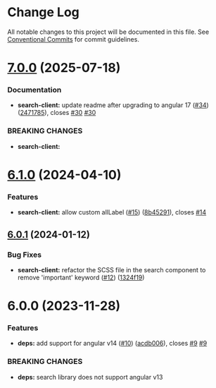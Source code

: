 # Change Log

All notable changes to this project will be documented in this file.
See [Conventional Commits](https://conventionalcommits.org) for commit guidelines.

# [7.0.0](https://github.com/sourcefuse/arc-ng-components/compare/@sourceloop/search-client@6.1.0...@sourceloop/search-client@7.0.0) (2025-07-18)


### Documentation

* **search-client:** update readme after upgrading to angular 17 ([#34](https://github.com/sourcefuse/arc-ng-components/issues/34)) ([2471785](https://github.com/sourcefuse/arc-ng-components/commit/247178534a7c5a4561fd54d38f19412e3b58beac)), closes [#30](https://github.com/sourcefuse/arc-ng-components/issues/30) [#30](https://github.com/sourcefuse/arc-ng-components/issues/30)


### BREAKING CHANGES

* **search-client:** 





# [6.1.0](https://github.com/sourcefuse/arc-ng-components/compare/@sourceloop/search-client@6.0.1...@sourceloop/search-client@6.1.0) (2024-04-10)


### Features

* **search-client:** allow custom allLabel ([#15](https://github.com/sourcefuse/arc-ng-components/issues/15)) ([8b45291](https://github.com/sourcefuse/arc-ng-components/commit/8b4529171ea587ff2fd8c733ccd50a819491fe47)), closes [#14](https://github.com/sourcefuse/arc-ng-components/issues/14)





## [6.0.1](https://github.com/sourcefuse/arc-ng-components/compare/@sourceloop/search-client@6.0.0...@sourceloop/search-client@6.0.1) (2024-01-12)


### Bug Fixes

* **search-client:** refactor the SCSS file in the search component to remove 'important' keyword ([#12](https://github.com/sourcefuse/arc-ng-components/issues/12)) ([1324f19](https://github.com/sourcefuse/arc-ng-components/commit/1324f194f3b3405505137d4a5919547195143175))





# 6.0.0 (2023-11-28)


### Features

* **deps:** add support for angular v14 ([#10](https://github.com/sourcefuse/arc-ng-components/issues/10)) ([acdb006](https://github.com/sourcefuse/arc-ng-components/commit/acdb006dc782f04283d0ce7e4335781e2f5360e3)), closes [#9](https://github.com/sourcefuse/arc-ng-components/issues/9) [#9](https://github.com/sourcefuse/arc-ng-components/issues/9)


### BREAKING CHANGES

* **deps:** search library does not support angular v13
